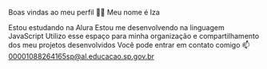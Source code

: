Boas vindas ao meu perfil 💙💙
Meu nome é Iza

Estou estudando na Alura
Estou me desenvolvendo na linguagem JavaScript
Utilizo esse espaço para minha organização e compartilhamento dos meu projetos desenvolvidos
Você pode entrar em contato comigo 📫
00001088264165sp@al.educacao.sp.gov.br
